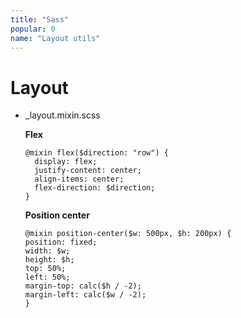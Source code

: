 ```yaml
---
title: "Sass"
popular: 0
name: "Layout utils"
---
```


# Layout

- \_layout.mixin.scss

  **Flex**

  ```
  @mixin flex($direction: "row") {
    display: flex;
    justify-content: center;
    align-items: center;
    flex-direction: $direction;
  }
  ```

  **Position center**

  ```
  @mixin position-center($w: 500px, $h: 200px) {
  position: fixed;
  width: $w;
  height: $h;
  top: 50%;
  left: 50%;
  margin-top: calc($h / -2);
  margin-left: calc($w / -2);
  }
  ```
